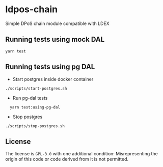 # ldpos-chain
Simple DPoS chain module compatible with LDEX

## Running tests using mock DAL
```shell script
yarn test
```

## Running tests using pg DAL
- Start postgres inside docker container
```shell script
./scripts/start-postgres.sh
```

- Run pg-dal tests
```shell script
  yarn test:using-pg-dal
```

- Stop postgres
```shell script
./scripts/stop-postgres.sh
```

## License

The license is `GPL-3.0` with one additional condition:
Misrepresenting the origin of this code or code derived from it is not permitted.
